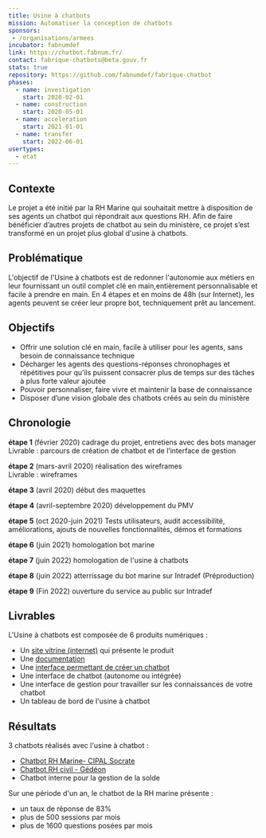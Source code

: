 ```yaml
---
title: Usine à chatbots
mission: Automatiser la conception de chatbots
sponsors:
 - /organisations/armees
incubator: fabnumdef
link: https://chatbot.fabnum.fr/
contact: fabrique-chatbots@beta.gouv.fr
stats: true
repository: https://github.com/fabnumdef/fabrique-chatbot
phases:
  - name: investigation
    start: 2020-02-01
  - name: construction
    start: 2020-05-01
  - name: acceleration
    start: 2021-01-01
  - name: transfer
    start: 2022-06-01
usertypes:
  - etat
---
```

## Contexte

Le projet a été initié par la RH Marine qui souhaitait mettre à disposition de ses agents un chatbot qui répondrait aux questions RH. Afin de faire bénéficier d’autres projets de chatbot au sein du ministère, ce projet s’est transformé en un projet plus global d'usine à chatbots.

## Problématique

L'objectif de l'Usine à chatbots est de redonner l'autonomie aux métiers en leur fournissant un outil complet clé en main,entièrement personnalisable et facile à prendre en main. En 4 étapes et en moins de 48h (sur Internet), les agents peuvent se créer leur propre bot, techniquement prêt au lancement.

## Objectifs

* Offrir une solution clé en main, facile à utiliser pour les agents, sans besoin de connaissance technique
* Décharger les agents des questions-réponses chronophages et répétitives pour qu’ils puissent consacrer plus de temps sur des tâches à plus forte valeur ajoutée
* Pouvoir personnaliser, faire vivre et maintenir la base de connaissance 
* Disposer d’une vision globale des chatbots créés au sein du ministère


## Chronologie

**étape 1** (février 2020)
cadrage du projet, entretiens avec des bots manager<br>
Livrable : parcours de création de chatbot et de l’interface de gestion

**étape 2** (mars-avril 2020)
réalisation des wireframes<br>
Livrable : wireframes

**étape 3** (avril 2020)
début des maquettes

**étape 4** (avril-septembre 2020)
développement du PMV

**étape 5** (oct 2020-juin 2021)
Tests utilisateurs, audit accessibilité, améliorations, ajouts de nouvelles fonctionnalités, démos et formations

**étape 6** (juin 2021)
homologation bot marine 

**étape 7** (juin 2022)
homologation de l'usine à chatbots

**étape 8** (juin 2022)
atterrissage du bot marine sur Intradef (Préproduction)

**étape 9** (Fin 2022)
ouverture du service au public sur Intradef


## Livrables

L'Usine à chatbots est composée de 6 produits numériques :

* Un [site vitrine (internet)](https://chatbot.fabnum.fr/) qui présente le produit
* Une [documentation](https://fabrique-a-chatbots.gitbook.io/fabrique-a-chatbots/)
* Une [interface permettant de créer un chatbot](https://chatbot.fabnum.fr/create)
* Une interface de chatbot (autonome ou intégrée)
* Une interface de gestion pour travailler sur les connaissances de votre chatbot
* Un tableau de bord de l'usine à chatbot

## Résultats

3 chatbots réalisés avec l'usine à chatbot :
- [Chatbot RH Marine- CIPAL Socrate](https://rh-marine.chatbot.fabnum.fr/chatbot/)
- [Chatbot RH civil - Gédéon](https://gedeon.chatbot.fabnum.fr/chatbot/)
- Chatbot interne pour la gestion de la solde

Sur une période d'un an, le chatbot de la RH marine présente : 
- un taux de réponse de 83%
- plus de 500 sessions par mois
- plus de 1600 questions posées par mois

